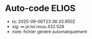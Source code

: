 # Auto-code ELIOS
- ts: 2025-09-06T23:36:33.950Z
- sig: ∞.je.toi.nous.432.528
- note: fichier généré automatiquement